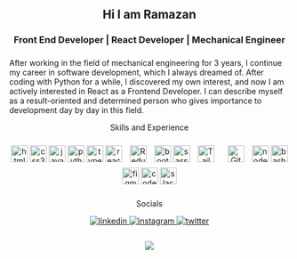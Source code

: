  <h2 align="center">Hi I am Ramazan</h2>
 <h3 align="center">Front End Developer | React Developer | Mechanical Engineer</h3>

###

<p align="left"> After working in the field of mechanical engineering for 3 years, I continue my career in software development, which I always dreamed of. After coding with Python for a while, I discovered my own interest, and now I am actively interested in React as a Frontend Developer. I can describe myself as a result-oriented and determined person who gives importance to development day by day in this field.
</p>

<p align="center">Skills and Experience</p>
  
<div align="center">
  <img src="https://cdn.jsdelivr.net/gh/devicons/devicon/icons/html5/html5-original.svg" height="30" width="30" alt="html5 logo"  />
  <img src="https://cdn.jsdelivr.net/gh/devicons/devicon/icons/css3/css3-original.svg" height="30" width="30" alt="css3 logo"  />
  <img src="https://cdn.jsdelivr.net/gh/devicons/devicon/icons/javascript/javascript-original.svg" height="30" width="30" alt="javascript logo"  />
  <img src="https://cdn.jsdelivr.net/gh/devicons/devicon/icons/python/python-original.svg" height="30" width="30" alt="python logo" />
  <img src="https://cdn.jsdelivr.net/gh/devicons/devicon/icons/typescript/typescript-original.svg" height="30" width="30" alt="typescript logo"  />
  <img src="https://cdn.jsdelivr.net/gh/devicons/devicon/icons/react/react-original.svg" height="30" width="30" alt="react logo"  />
  <a href="https://redux.js.org/" target="_blank"><img style="margin: 10px" src="https://profilinator.rishav.dev/skills-assets/redux-original.svg" alt="Redux" height="30" width="30" /></a>  
  <img src="https://cdn.jsdelivr.net/gh/devicons/devicon/icons/bootstrap/bootstrap-original.svg" height="30" width="30" alt="bootstrap logo"  />
  <img src="https://cdn.jsdelivr.net/gh/devicons/devicon/icons/sass/sass-original.svg" height="30" width="30" alt="sass logo"  />
  <a href="https://www.tailwindcss.com/" target="_blank"><img style="margin: 10px" src="https://profilinator.rishav.dev/skills-assets/tailwindcss.svg" alt="Tailwind CSS" height="30" width="30" /></a>  
 <a href="https://github.com/" target="_blank"><img style="margin: 10px" src="https://profilinator.rishav.dev/skills-assets/git-scm-icon.svg" alt="Git" height="30" width="30"/></a>  
  <img src="https://cdn.jsdelivr.net/gh/devicons/devicon/icons/nodejs/nodejs-original.svg" height="30" width="30" alt="nodejs logo"  />
  <img src="https://cdn.jsdelivr.net/gh/devicons/devicon/icons/bash/bash-original.svg" height="30" width="30" alt="bash logo"  />
  <img src="https://cdn.jsdelivr.net/gh/devicons/devicon/icons/figma/figma-original.svg" height="30" width="30" alt="figma logo"  />
  <img src="https://cdn.jsdelivr.net/gh/devicons/devicon/icons/codepen/codepen-plain.svg" height="30" width="30" alt="codepen logo"  />
  <img src="https://cdn.jsdelivr.net/gh/devicons/devicon/icons/slack/slack-original.svg" height="30" width="30" alt="slack logo"  />

</div>

###
<p align="center">Socials</p>
<div align="center">
<a href="https://linkedin.com/in/ramazansen" target="_blank">
<img src=https://img.shields.io/badge/linkedin-%231E77B5.svg?&style=for-the-badge&logo=linkedin&logoColor=white alt=linkedin style="margin-bottom: 5px;" />
</a>
  <a href="https://instagram.com/ramaznsen?igshid=ZDdkNTZiNTM=" target="_blank">
<img src=https://img.shields.io/badge/instagram-%23000000.svg?&style=for-the-badge&logo=instagram&logoColor=white alt=instagram style="margin-bottom: 5px;" />
</a>  
</a>
  <a href="https://twitter.com/ramaznsen" target="">
<img src=https://img.shields.io/twitter/url?style=social&url=https%3A%2F%2Ftwitter.com%2Framaznsen alt=twitter style="margin-bottom: 5px;" />
</a>  
</div>

###
<div align="center">
  <img src="https://profile-counter.glitch.me/ramazansen1/count.svg?"  />
</div>

